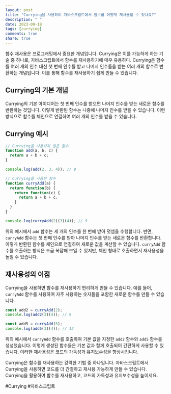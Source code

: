 ```yaml
---
layout: post
title: "Currying을 사용하여 자바스크립트에서 함수를 어떻게 재사용할 수 있나요?"
description: " "
date: 2023-09-18
tags: [currying]
comments: true
share: true
---
```


함수 재사용은 프로그래밍에서 중요한 개념입니다. Currying은 이를 가능하게 하는 기술 중 하나로, 자바스크립트에서 함수를 재사용하기에 매우 유용하다. Currying은 함수를 여러 개의 인수 대신 첫 번째 인수를 받고 나머지 인수들을 받는 여러 개의 함수로 변환하는 개념입니다. 이를 통해 함수를 재사용하기 쉽게 만들 수 있습니다.

## Currying의 기본 개념

Currying의 기본 아이디어는 첫 번째 인수를 받으면 나머지 인수를 받는 새로운 함수를 반환하는 것입니다. 이렇게 반환된 함수는 나중에 나머지 인수를 받을 수 있습니다. 이런 방식으로 함수를 체인으로 연결하여 여러 개의 인수를 받을 수 있습니다.

## Currying 예시

```javascript
// Currying을 사용하지 않은 함수
function add(a, b, c) {
  return a + b + c;
}

console.log(add(2, 3, 4)); // 9

// Currying을 사용한 함수
function curryAdd(a) {
  return function(b) {
    return function(c) {
      return a + b + c;
    }
  }
}

console.log(curryAdd(2)(3)(4)); // 9
```

위의 예시에서 `add` 함수는 세 개의 인수를 한 번에 받아 덧셈을 수행합니다. 반면, `curryAdd` 함수는 첫 번째 인수를 받아 나머지 인수를 받는 새로운 함수를 반환합니다. 이렇게 반환된 함수를 체인으로 연결하여 새로운 값을 계산할 수 있습니다. `curryAdd` 함수를 호출하는 방식은 조금 복잡해 보일 수 있지만, 체인 형태로 호출하면서 재사용성을 높일 수 있습니다.

## 재사용성의 이점

Currying을 사용하면 함수를 재사용하기 편리하게 만들 수 있습니다. 예를 들어, `curryAdd` 함수를 사용하여 자주 사용하는 숫자들을 포함한 새로운 함수를 만들 수 있습니다.

```javascript
const add2 = curryAdd(2);
console.log(add2(3)(4)); // 9

const add5 = curryAdd(5);
console.log(add5(3)(4)); // 12
```

위의 예시에서 `curryAdd` 함수를 호출하여 기본 값을 지정한 `add2` 함수와 `add5` 함수를 생성했습니다. 이렇게 생성된 함수들은 기본 값과 함께 호출되어 간편하게 사용할 수 있습니다. 이러한 재사용성은 코드의 가독성과 유지보수성을 향상시킵니다.

Currying은 함수를 재사용하는 강력한 기법 중 하나입니다. 자바스크립트에서 Currying을 사용하면 코드를 더 간결하고 재사용 가능하게 만들 수 있습니다. Currying을 활용하여 함수를 재사용하고, 코드의 가독성과 유지보수성을 높이세요.

#Currying #자바스크립트